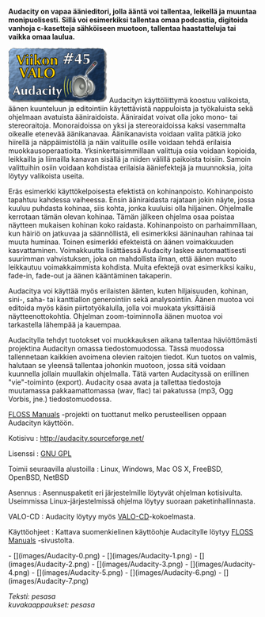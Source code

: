 <!--
Title: 1x45 Audacity - Viikon VALO #45
Date: 2011/11/06
Pageimage: valo45-audacity.png
Tags: Linux,Windows,Mac OS X,FreeBSD,OpenBSD,NetBSD,Ääni
-->

**Audacity on vapaa äänieditori, jolla ääntä voi tallentaa, leikellä ja
muuntaa monipuolisesti. Sillä voi esimerkiksi tallentaa omaa podcastia,
digitoida vanhoja c-kasetteja sähköiseen muotoon, tallentaa
haastatteluja tai vaikka omaa laulua.**

![](images/valo45-audacity.png "fig:valo45-audacity.png") Audacityn
käyttöliittymä koostuu valikoista, äänen kuunteluun ja editointiin
käytettävistä nappuloista ja työkaluista sekä ohjelmaan avatuista
ääniraidoista. Ääniraidat voivat olla joko mono- tai stereoraitoja.
Monoraidoissa on yksi ja stereoraidoissa kaksi vasemmalta oikealle
etenevää äänikanavaa. Äänikanavista voidaan valita pätkiä joko hiirellä
ja näppäimistöllä ja näin valituille osille voidaan tehdä erilaisia
muokkausoperaatioita. Yksinkertaisimmillaan valittuja osia voidaan
kopioida, leikkailla ja liimailla kanavan sisällä ja niiden välillä
paikoista toisiin. Samoin valittuihin osiin voidaan kohdistaa erilaisia
ääniefektejä ja muunnoksia, joita löytyy valikoista useita.

Eräs esimerkki käyttökelpoisesta efektistä on kohinanpoisto.
Kohinanpoisto tapahtuu kahdessa vaiheessa. Ensin ääniraidasta rajataan
jokin näyte, jossa kuuluu puhdasta kohinaa, siis kohta, jonka kuuluisi
olla hiljainen. Ohjelmalle kerrotaan tämän olevan kohinaa. Tämän jälkeen
ohjelma osaa poistaa näytteen mukaisen kohinan koko raidasta.
Kohinanpoisto on parhaimmillaan, kun häiriö on jatkuvaa ja säännöllistä,
eli esimerkiksi ääninauhan rahinaa tai muuta huminaa. Toinen esimerkki
efekteistä on äänen voimakkuuden kasvattaminen. Voimakkuutta lisättäessä
Audacity laskee automaattisesti suurimman vahvistuksen, joka on
mahdollista ilman, että äänen muoto leikkautuu voimakkaimmista kohdista.
Muita efektejä ovat esimerkiksi kaiku, fade-in, fade-out ja äänen
kääntäminen takaperin.

Audacitya voi käyttää myös erilaisten äänten, kuten hiljaisuuden,
kohinan, sini-, saha- tai kanttiallon generointiin sekä analysointiin.
Äänen muotoa voi editoida myös käsin piirtotyökalulla, jolla voi muokata
yksittäisiä näytteenottokohtia. Ohjelman zoom-toiminnolla äänen muotoa
voi tarkastella lähempää ja kauempaa.

Audacitylla tehdyt tuotokset voi muokkauksen aikana tallentaa
häviöttömästi projektina Audacityn omassa tiedostomuodossa. Tässä
muodossa tallennetaan kaikkien avoimena olevien raitojen tiedot. Kun
tuotos on valmis, halutaan se yleensä tallentaa johonkin muotoon, jossa
sitä voidaan kuunnella jollain muullakin ohjelmalla. Tätä varten
Audacityssä on erillinen "vie"-toiminto (export). Audacity osaa avata ja
tallettaa tiedostoja muutamassa pakkaamattomassa (wav, flac) tai
pakatussa (mp3, Ogg Vorbis, jne.) tiedostomuodossa.

[FLOSS Manuals](http://fi.flossmanuals.net/audacity/index) -projekti on
tuottanut melko perusteellisen oppaan Audacityn käyttöön.

Kotisivu
:   <http://audacity.sourceforge.net/>

Lisenssi
:   [GNU GPL](GNU_GPL)

Toimii seuraavilla alustoilla
:   Linux, Windows, Mac OS X, FreeBSD, OpenBSD, NetBSD

Asennus
:   Asennuspaketit eri järjestelmille löytyvät ohjelman kotisivulta.
    Useimmissa Linux-järjestelmissä ohjelma löytyy suoraan
    paketinhallinnasta.

VALO-CD
:   Audacity löytyy myös
    [VALO-CD](http://www.valo-cd.fi/ilmainen_audacity)-kokoelmasta.

Käyttöohjeet
:   Kattava suomenkielinen käyttöohje Audacitylle löytyy [FLOSS
    Manuals](http://fi.flossmanuals.net/audacity/index) -sivustolta.

<div class="psgallery" markdown="1">
-   [](images/Audacity-0.png)
-   [](images/Audacity-1.png)
-   [](images/Audacity-2.png)
-   [](images/Audacity-3.png)
-   [](images/Audacity-4.png)
-   [](images/Audacity-5.png)
-   [](images/Audacity-6.png)
-   [](images/Audacity-7.png)
</div>

*Teksti: pesasa* <br />
*kuvakaappaukset: pesasa*
